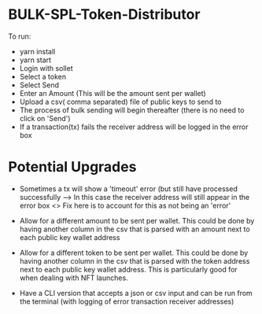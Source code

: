 # BULK-SPL-Token-Distributor

To run:

- yarn install
- yarn start
- Login with sollet
- Select a token 
- Select Send
- Enter an Amount (This will be the amount sent per wallet) 
- Upload a csv( comma separated) file of public keys to send to 
- The process of bulk sending will begin thereafter (there is no need to click on 'Send') 
- If a transaction(tx) fails the receiver address will be logged in the error box 

# Potential Upgrades

- Sometimes a tx will show a 'timeout' error (but still have processed successfully --> In this case the receiver address will still appear in the error box <> Fix here is to account for this as not being an 'error'

- Allow for a different amount to be sent per wallet. This could be done by having another column in the csv that is parsed with an amount next to each public key wallet address

- Allow for a different token to be sent per wallet. This could be done by having another column in the csv that is parsed with the token address next to each public key wallet address. This is particularly good for when dealing with NFT launches.

- Have a CLI version that accepts a json or csv input and can be run from the terminal (with logging of error transaction receiver addresses) 

